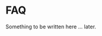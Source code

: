 <!--
.. title: FAQ
.. slug: faq
.. tags:
.. category:
.. link:
.. description:
.. type: text
.. author: Xeverous
-->

# FAQ

Something to be written here ... later.
